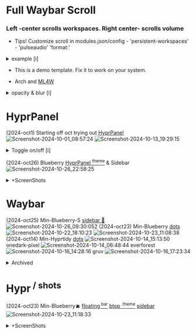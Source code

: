 # Full Waybar Scroll

### Left -center scrolls workspaces. Right center- scrolls volume
  
  - Tips! Customize scroll in modules.json/config - 'persistent-workspaces' - 'pulseaudio' 'format:'

<details><summary>example [i]</summary>
<p>
  
# High Function
### Faster access to workspaces & volume - [example.conf](https://github.com/j5onrf/dots/tree/main/waybar/example-full-waybar-scroll)

[gnome-extension-power]
![Screenshot-2024-09-14_07:49:163](https://github.com/user-attachments/assets/8b03d066-3c46-41dc-84d5-7b119fd36071)

[minimal-plus-function][group-sliders]
![minimal-plus-function](https://github.com/user-attachments/assets/4a129265-c715-4909-a86a-911fa3adcf10)

["hyprland/workspaces#rw" icons rewrite from] [Jakoolit dots](https://github.com/j5onrf/dots/tree/main/waybar/hyprland/workspaces%23rw%20icons%20rewrite%20from%20Jakoolit%20dots)
![Screenshot-2024-09-09_11:20:01](https://github.com/user-attachments/assets/54fa7009-d4e5-4306-845e-66c29e5c5067)

</p>
</details>

  - This is a demo template. Fix it to work on your system.

  - Arch and [ML4W](https://github.com/mylinuxforwork/dotfiles)

 <details><summary>opacity & blur [i]</summary>
<p>
  To add blur I'm using 'blur wallpaper effect' for better performance. Everything with opacity <1 will have blur including waybar. If using ml4w, right click on wallpaper icon to select wallpaper effect blur* = 1,2.
  
```
  decoration {
    rounding = 0
    blur {
        enabled = false
        size = 6 # default 12
        passes = 3 # default 4
        new_optimizations = on
        ignore_opacity = true
        xray = true
      # blurls = waybar
    }
    active_opacity = 0.9 # 0.96
    inactive_opacity = 0.6
    fullscreen_opacity = 1

    drop_shadow = false
    shadow_range = 30
    shadow_render_power = 3
    col.shadow = 0x66000000
}
```
</p>
</details>

# HyprPanel

(2024-oct1) Starting off oct trying out [HyprPanel](https://www.reddit.com/r/unixporn/comments/1frzwbx/hyprland_hyprpanel_w_25_new_themes_20_prebuilt/#lightbox)
![Screenshot-2024-10-01_08:57:24](https://github.com/user-attachments/assets/17ae8b9c-26aa-496e-a6cc-f37e825035fe)
![Screenshot-2024-10-13_19:29:15](https://github.com/user-attachments/assets/7d1e3588-cb0e-48ab-825a-601d947211f3)

<details><summary>Toggle on/off [i]</summary>
<p>

```
ags -t bar-0  # Toggle HyprPanel
bind = $mainMod CTRL, B,  # Toggle Waybar
```

</p>

</details>

(2024-oct26) Blueberry [HyprPanel <sup>theme</sup>](https://github.com/j5onrf/dots/tree/main/HyprPanel) & Sidebar
![Screenshot-2024-10-26_22:58:25](https://github.com/user-attachments/assets/9dbb60fd-f942-4112-b205-cfc2e61af07a)

<details><summary>+ScreenShots</summary>
<p>

(2024-oct14) HyprPanel & Waybar
![Screenshot-2024-10-14_08:10:15](https://github.com/user-attachments/assets/ba04a317-20d5-4411-a14f-a8c9f577b426)

<details><summary>+ScreenShots</summary>
<p>

(2024-oct16) Min-Hyprtidy [Rofi<sup>900</sup>-3S](https://github.com/j5onrf/dots/tree/main/rofi/Rofi-900-3column-Square)
![Screenshot-2024-10-16_16:54:01](https://github.com/user-attachments/assets/d43ecee9-8332-4141-a372-1c10943f3856)

<details><summary>+ScreenShots</summary>
<p>

(2024-oct16) Min-Hyprtidy [Rofi<sup>900</sup>-3](https://github.com/j5onrf/dots/tree/main/rofi/Rofi-900-3column)
![Screenshot-2024-10-16_10:40:36](https://github.com/user-attachments/assets/8bbee93e-849d-4968-80a9-08d060623597)

<details><summary>+ScreenShots</summary>
<p>
  
HyprPanel & Waybar [Screenshot Archive](https://github.com/j5onrf/dots/blob/main/waybar/Screenshot%20Archive%202/Screenshots2.md)
```diff
https://github.com/j5onrf/dots/blob/main/waybar/Screenshot%20Archive%202/Screenshots2.md
```
</details>
</details>
</details>
</details>

# Waybar

(2024-oct25) Min-Blueberry-S [sidebar 🚧](https://github.com/j5onrf/dots/blob/main/waybar/Min-Blueberry/Sidebar/Screenshot-2024-10-26_22%3A25%3A24.png)
![Screenshot-2024-10-26_09:30:052](https://github.com/user-attachments/assets/134ddb7a-edbe-420d-be89-5cf93cfdcb1e)
(2024-oct23) Min-Blueberry [dots](https://github.com/j5onrf/dots/tree/main/waybar/Min-Blueberry)
![Screenshot-2024-10-22_18:10:23](https://github.com/user-attachments/assets/1678306d-1d1b-4a26-8fc8-e595b041e62b)
![Screenshot-2024-10-23_11:08:38](https://github.com/user-attachments/assets/aec7baec-f876-4df5-979d-0e32bb479380)
(2024-oct14) Min-Hyprtidy [dots](https://github.com/j5onrf/dots/tree/main/waybar/Min-Hyprtidy)
![Screenshot-2024-10-14_15:13:50](https://github.com/user-attachments/assets/48a256de-b979-49d9-8912-c2c4be1d33d0)
onedark-pixel
![Screenshot-2024-10-14_06:48:44](https://github.com/user-attachments/assets/29332da7-133b-427d-9d94-b57c46a039dd)
everforest
![Screenshot-2024-10-16_14:28:16](https://github.com/user-attachments/assets/4b1fb625-b818-4f1b-97ee-dc3dbd0c34ed)
gruv
![Screenshot-2024-10-16_17:23:34](https://github.com/user-attachments/assets/e3832c87-3ed8-4bd0-9fe1-2258e80290f4)

<details><summary>Archived</summary>
<p>

(2024-oct9) Min-Hyprclean 
![Screenshot-2024-10-09_08:59:42](https://github.com/user-attachments/assets/68e0ae88-b51d-46d4-8040-39a87f8578f4)


(2024-sep29) Min-Hyprnome 
![Screenshot-2024-09-28_14:16:32](https://github.com/user-attachments/assets/1a9a744f-90b9-4a2e-9f90-a4d97d31be1f)


(2024-sep28) Min-Modern<sup>2</sup>
![Screenshot-2024-09-27_12:39:19](https://github.com/user-attachments/assets/b73806fb-602b-4812-b628-77883e80a278)
![Screenshot-2024-09-28_10:11:39](https://github.com/user-attachments/assets/47f2df57-cc1e-481b-9384-58412e8c3af7)

(2024-sep25) Min-Modern 
![Screenshot-2024-09-25_11:57:23](https://github.com/user-attachments/assets/d4c37518-fe92-4841-84c0-51f421986f61)

(2024-sep22) Min-Monstr 
![Screenshot-2024-09-21_10:38:37](https://github.com/user-attachments/assets/a7af54b7-3288-4c38-8272-f217c2a3921d)
![Screenshot-2024-09-22_17:16:32](https://github.com/user-attachments/assets/2d673ff2-6801-4b40-a18b-cd171a85e8f9)



<details><summary>Archived sep2024</summary>
<p>
  
[ml4w-min-j5][rubik-font] (2024-sep) [dots-released](https://github.com/j5onrf/dots/tree/main/waybar/ml4w-min-j5)
![Screenshot-2024-09-13_08:04:12](https://github.com/user-attachments/assets/f48a4b73-7ac4-41b3-8639-388769214b29)
[gnome-extension-power]
![Screenshot-2024-09-14_07:49:163](https://github.com/user-attachments/assets/8b03d066-3c46-41dc-84d5-7b119fd36071)
[minimal-plus-function][group-sliders]
![minimal-plus-function](https://github.com/user-attachments/assets/4a129265-c715-4909-a86a-911fa3adcf10)
["hyprland/workspaces#rw" icons rewrite from] [Jakoolit dots](https://github.com/j5onrf/dots/tree/main/waybar/hyprland/workspaces%23rw%20icons%20rewrite%20from%20Jakoolit%20dots)
![Screenshot-2024-09-09_11:20:01](https://github.com/user-attachments/assets/54fa7009-d4e5-4306-845e-66c29e5c5067)

</p>
</details>
</details>

# Hypr<sup> / shots</sup>

(2024-oct23) Min-Blueberry🫐 [floating<sup> bar</sup>](https://github.com/j5onrf/dots/tree/main/waybar/Min-Blueberry/Floating-Bar) [btop<sup> .theme</sup>](https://github.com/j5onrf/dots/blob/main/extras/btop/Screenshot-2024-10-24_12%3A08%3A06.png) [sidebar](https://github.com/j5onrf/dots/blob/main/waybar/Min-Blueberry/Sidebar/Screenshot-2024-10-25_23%3A04%3A03.png)
![Screenshot-2024-10-23_11:18:33](https://github.com/user-attachments/assets/390de971-96d3-4c53-831c-59a5610f5279)

<details><summary>+ScreenShots</summary>
<p>

(2024-oct21) Min-Blueberry🫐 [Rofi<sup>900</sup>-3](https://github.com/j5onrf/dots/tree/main/rofi/Rofi-900-3column)
![Screenshot-2024-10-21_19:14:11](https://github.com/user-attachments/assets/76f0cb88-c408-4e7d-83e3-89b5749d3cf7)

<details><summary>+ScreenShots</summary>
<p>

Hyprland [Screenshot Archive](https://github.com/j5onrf/dots/blob/main/waybar/Screenshot%20Archive/Screenshots.md)
```diff
https://github.com/j5onrf/dots/blob/main/waybar/Screenshot%20Archive/Screenshots.md
```

</p>
</details>

